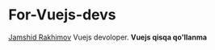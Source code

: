 # For-Vuejs-devs
[Jamshid Rakhimov](https://pages.github.com/) Vuejs devoloper.
**Vuejs qisqa qo'llanma**


